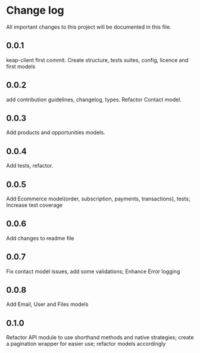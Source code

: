 # Change log

All important changes to this project will be documented in this file.

## 0.0.1

keap-client first commit. Create structure, tests suites, config, licence and first models

## 0.0.2

add contribution guidelines, changelog, types. Refactor Contact model.

## 0.0.3

Add products and opportunities models.

## 0.0.4

Add tests, refactor.

## 0.0.5

Add Ecommerce model(order, subscription, payments, transactions), tests; Increase test coverage


## 0.0.6

Add changes to readme file


## 0.0.7

Fix contact model issues, add some validations; Enhance Error logging


## 0.0.8

Add Email, User and Files models


## 0.1.0

Refactor API module to use shorthand methods and native strategies; create a pagination wrapper for easier use; refactor models accordingly
